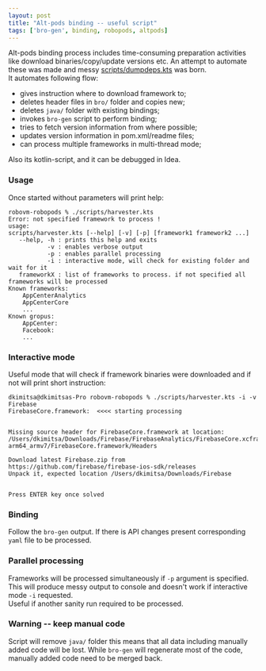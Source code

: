 ```yaml
---
layout: post
title: "Alt-pods binding -- useful script"
tags: ['bro-gen', binding, robopods, altpods]
---
```

Alt-pods binding process includes time-consuming preparation activities like download binaries/copy/update versions etc. An attempt to automate these was made and messy [scripts/dumpdeps.kts](https://github.com/dkimitsa/robovm-robopods/blob/alt/scripts/harvester.kts) was born.  
It automates following flow:
- gives instruction where to download framework to;
- deletes header files in `bro/` folder and copies new;  
- deletes `java/` folder with existing bindings;
- invokes `bro-gen` script to perform binding;
- tries to fetch version information from where possible;   
- updates version information in pom.xml/readme files;
- can process multiple frameworks in multi-thread mode;
  
Also its kotlin-script, and it can be debugged in Idea.

### Usage 
<!-- more -->
Once started without parameters will print help:
```
robovm-robopods % ./scripts/harvester.kts                
Error: not specified framework to process !
usage:
scripts/harvester.kts [--help] [-v] [-p] [framework1 framework2 ...]
   --help, -h : prints this help and exits
           -v : enables verbose output
           -p : enables parallel processing
           -i : interactive mode, will check for existing folder and wait for it
   frameworkX : list of frameworks to process. if not specified all frameworks will be processed
Known frameworks:
    AppCenterAnalytics
    AppCenterCore
    ...
Known gropus:
    AppCenter:
    Facebook:
    ...
```

### Interactive mode 
Useful mode that will check if framework binaries were downloaded and if not will print short instruction:
```
dkimitsa@dkimitsas-Pro robovm-robopods % ./scripts/harvester.kts -i -v Firebase
FirebaseCore.framework:  <<<< starting processing


Missing source header for FirebaseCore.framework at location:
/Users/dkimitsa/Downloads/Firebase/FirebaseAnalytics/FirebaseCore.xcframework/ios-arm64_armv7/FirebaseCore.framework/Headers

Download latest Firebase.zip from https://github.com/firebase/firebase-ios-sdk/releases
Unpack it, expected location /Users/dkimitsa/Downloads/Firebase


Press ENTER key once solved
```

### Binding 
Follow the `bro-gen` output. If there is API changes present corresponding `yaml` file to be processed. 

### Parallel processing 
Frameworks will be processed simultaneously if `-p` argument is specified. This will produce messy output to console and doesn't work if interactive mode `-i` requested.    
Useful if another sanity run required to be processed. 

### Warning -- keep manual code 
Script will remove `java/` folder this means that all data including manually added code will be lost. While `bro-gen` will regenerate most of the code, manually added code need to be merged back. 


